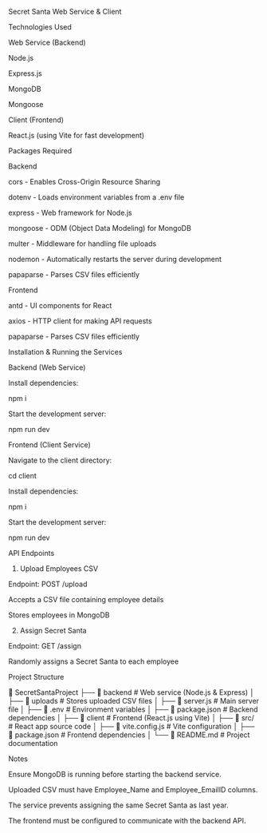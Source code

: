 Secret Santa Web Service & Client

Technologies Used

Web Service (Backend)

Node.js

Express.js

MongoDB

Mongoose

Client (Frontend)

React.js (using Vite for fast development)

Packages Required

Backend

cors - Enables Cross-Origin Resource Sharing

dotenv - Loads environment variables from a .env file

express - Web framework for Node.js

mongoose - ODM (Object Data Modeling) for MongoDB

multer - Middleware for handling file uploads

nodemon - Automatically restarts the server during development

papaparse - Parses CSV files efficiently

Frontend

antd - UI components for React

axios - HTTP client for making API requests

papaparse - Parses CSV files efficiently

Installation & Running the Services

Backend (Web Service)

Install dependencies:

npm i

Start the development server:

npm run dev

Frontend (Client Service)

Navigate to the client directory:

cd client

Install dependencies:

npm i

Start the development server:

npm run dev

API Endpoints

1. Upload Employees CSV

Endpoint: POST /upload

Accepts a CSV file containing employee details

Stores employees in MongoDB

2. Assign Secret Santa

Endpoint: GET /assign

Randomly assigns a Secret Santa to each employee

Project Structure

📂 SecretSantaProject
├── 📁 backend          # Web service (Node.js & Express)
│   ├── 📁 uploads      # Stores uploaded CSV files
│   ├── 📄 server.js    # Main server file
│   ├── 📄 .env         # Environment variables
│   ├── 📄 package.json # Backend dependencies
│
├── 📁 client           # Frontend (React.js using Vite)
│   ├── 📄 src/         # React app source code
│   ├── 📄 vite.config.js # Vite configuration
│   ├── 📄 package.json # Frontend dependencies
│
└── 📄 README.md        # Project documentation

Notes

Ensure MongoDB is running before starting the backend service.

Uploaded CSV must have Employee_Name and Employee_EmailID columns.

The service prevents assigning the same Secret Santa as last year.

The frontend must be configured to communicate with the backend API.